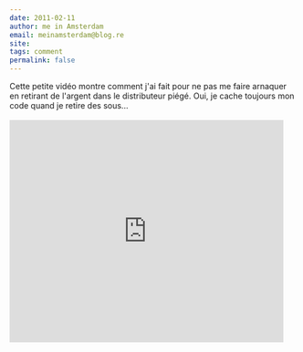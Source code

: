 ```yaml
---
date: 2011-02-11
author: me in Amsterdam
email: meinamsterdam@blog.re
site: 
tags: comment
permalink: false
---
```


<p>
Cette petite vidéo montre comment j'ai fait pour ne pas me faire arnaquer en retirant de l'argent dans le distributeur piégé. Oui, je cache toujours mon code quand je retire des sous...
<br/><br/>
<iframe title="YouTube video player" width="480" height="390" src="http://www.youtube.com/embed/JbDdsUh_sTg" frameborder="0" allowfullscreen></iframe>
</p>
